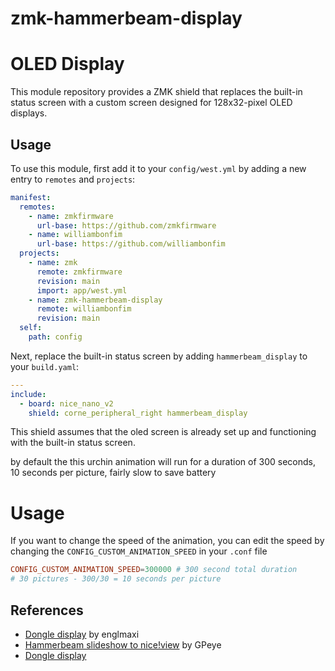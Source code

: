 # zmk-hammerbeam-display
# OLED Display

This module repository provides a ZMK shield that replaces the built-in status screen with a custom screen designed for 128x32-pixel OLED displays.

## Usage

To use this module, first add it to your `config/west.yml` by adding a new entry to `remotes` and `projects`:

```yaml west.yml
manifest:
  remotes:
    - name: zmkfirmware
      url-base: https://github.com/zmkfirmware
    - name: williambonfim
      url-base: https://github.com/williambonfim
  projects:
    - name: zmk
      remote: zmkfirmware
      revision: main
      import: app/west.yml
    - name: zmk-hammerbeam-display
      remote: williambonfim
      revision: main
  self:
    path: config
```

Next, replace the built-in status screen by adding `hammerbeam_display` to your `build.yaml`:

```yaml build.yaml
---
include:
  - board: nice_nano_v2
    shield: corne_peripheral_right hammerbeam_display
```

This shield assumes that the oled screen is already set up and functioning with the built-in status screen.

by default the this urchin animation will run for a duration of 300 seconds, 10 seconds per picture, fairly slow to save battery

# Usage
If you want to change the speed of the animation, you can edit the speed by changing the `CONFIG_CUSTOM_ANIMATION_SPEED` in your `.conf` file

```conf
CONFIG_CUSTOM_ANIMATION_SPEED=300000 # 300 second total duration
# 30 pictures - 300/30 = 10 seconds per picture
```

## References
- [Dongle display](https://github.com/englmaxi/zmk-dongle-display) by englmaxi
- [Hammerbeam slideshow to nice!view](https://github.com/GPeye/hammerbeam-slideshow) by GPeye
- [Dongle display](https://github.com/williambonfim/zmk-dongle-display)